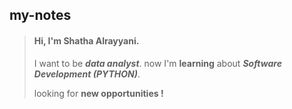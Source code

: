 ## my-notes
> #### Hi, I'm **Shatha Alrayyani**.
> I want to be ***data analyst***.
> now I'm **learning** about ***Software Development (PYTHON)***.
> 
> looking for **new opportunities !**
